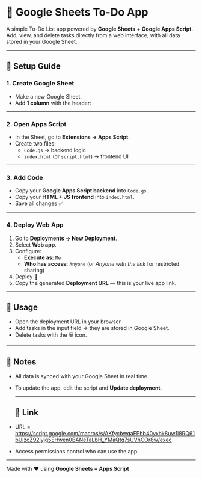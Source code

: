 # 📝 Google Sheets To-Do App

A simple To-Do List app powered by **Google Sheets** + **Google Apps Script**.  
Add, view, and delete tasks directly from a web interface, with all data stored in your Google Sheet.

---

## 🚀 Setup Guide

### 1. Create Google Sheet
- Make a new Google Sheet.  
- Add **1 column** with the header:  


---

### 2. Open Apps Script
- In the Sheet, go to **Extensions → Apps Script**.  
- Create two files:
  - `Code.gs` → backend logic
  - `index.html` (or `script.html`) → frontend UI  

---

### 3. Add Code
- Copy your **Google Apps Script backend** into `Code.gs`.  
- Copy your **HTML + JS frontend** into `index.html`.  
- Save all changes ✅  

---

### 4. Deploy Web App
1. Go to **Deployments → New Deployment**.  
2. Select **Web app**.  
3. Configure:
   - **Execute as:** `Me`  
   - **Who has access:** `Anyone` (or *Anyone with the link* for restricted sharing)  
4. Deploy 🚀  
5. Copy the generated **Deployment URL** — this is your live app link.  

---

## 🔗 Usage
- Open the deployment URL in your browser.  
- Add tasks in the input field → they are stored in Google Sheet.  
- Delete tasks with the 🗑️ icon.  

---

## 📌 Notes
- All data is synced with your Google Sheet in real time.  
- To update the app, edit the script and **Update deployment**.

  ---

  ## 🔗 Link
- URL = https://script.google.com/macros/s/AKfycbwqaFPhb40yxhk8uw1i8RQ61bUjzoZ92iyjg5EHwen0BANeTaLbH_YMaQtq7sUVhCOr8w/exec 
- Access permissions control who can use the app.  

---
Made with ❤️ using **Google Sheets + Apps Script**


